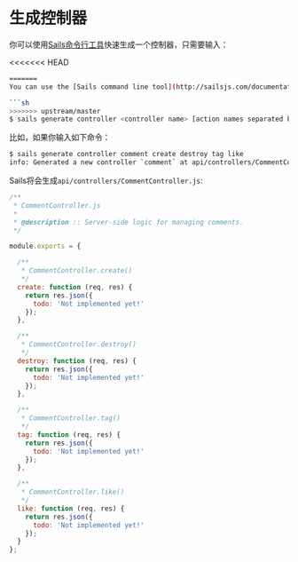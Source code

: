 # 生成控制器
你可以使用[Sails命令行工具](http://sailsjs.org/documentation/reference/cli)快速生成一个控制器，只需要输入：

<<<<<<< HEAD
 ```sh
=======
You can use the [Sails command line tool](http://sailsjs.com/documentation/reference/command-line-interface) to quickly generate a controller, by typing:

```sh
>>>>>>> upstream/master
$ sails generate controller <controller name> [action names separated by spaces...]
```

比如，如果你输入如下命令：

```sh
$ sails generate controller comment create destroy tag like
info: Generated a new controller `comment` at api/controllers/CommentController.js!
```

Sails将会生成`api/controllers/CommentController.js`:

```javascript
/**
 * CommentController.js
 *
 * @description :: Server-side logic for managing comments.
 */

module.exports = {

  /**
   * CommentController.create()
   */
  create: function (req, res) {
    return res.json({
      todo: 'Not implemented yet!'
    });
  },

  /**
   * CommentController.destroy()
   */
  destroy: function (req, res) {
    return res.json({
      todo: 'Not implemented yet!'
    });
  },

  /**
   * CommentController.tag()
   */
  tag: function (req, res) {
    return res.json({
      todo: 'Not implemented yet!'
    });
  },

  /**
   * CommentController.like()
   */
  like: function (req, res) {
    return res.json({
      todo: 'Not implemented yet!'
    });
  }
};
```


<docmeta name="displayName" value="Generating Controllers">
